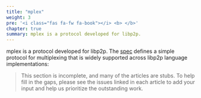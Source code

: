 ```yaml
---
title: "mplex"
weight: 3
pre: '<i class="fas fa-fw fa-book"></i> <b> </b>'
chapter: true
summary: mplex is a protocol developed for libp2p.
---
```


mplex is a protocol developed for libp2p. The [spec](https://github.com/libp2p/specs/tree/master/mplex) defines a
simple protocol for multiplexing that is widely supported across libp2p language implementations:

> This section is incomplete, and many of the articles are stubs. To help fill in
> the gaps, please see the issues linked in each article to add your input and
> help us prioritize the outstanding work.
